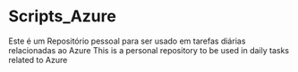 # Scripts_Azure
Este é um Repositório pessoal para ser usado em tarefas diárias relacionadas ao Azure 
This is a personal repository to be used in daily tasks related to Azure
